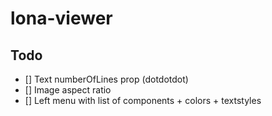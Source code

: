 # lona-viewer

## Todo

- [] Text numberOfLines prop (dotdotdot)
- [] Image aspect ratio
- [] Left menu with list of components + colors + textstyles
